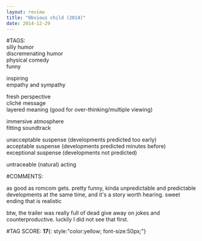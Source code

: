 ```yaml
---  
layout: review  
title: "Obvious child (2014)"  
date: 2014-12-29  
---  
```

  
#TAGS:  
silly humor  
discremenating humor  
physical comedy  
funny  
  
inspiring  
empathy and sympathy  
  
fresh perspective  
cliché message  
layered meaning (good for over-thinking/multiple viewing)  
  
immersive atmosphere  
fitting soundtrack  
  
unacceptable suspense (developments predicted too early)  
acceptable suspense (developments predicted minutes before)  
exceptional suspense (developments not predicted)  
  
untraceable (natural) acting  
  
#COMMENTS:  
  
as good as romcom gets. pretty funny, kinda unpredictable and predictable developments at the same time, and it's a story worth hearing. sweet ending that is realistic  
  
btw, the trailer was really full of dead give away on jokes and counterproductive. luckily I did not see that first.  
  
  
  
  
  
#TAG SCORE: **17**{: style:"color:yellow; font-size:50px;"}  
